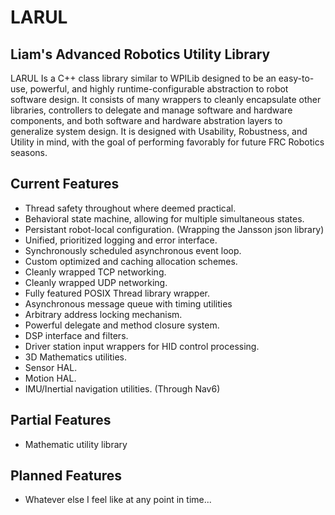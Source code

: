LARUL
=====
Liam's Advanced Robotics Utility Library
----------------------------------------

LARUL Is a C++ class library similar to WPILib designed to be an easy-to-use, powerful, and highly runtime-configurable abstraction to robot software design. It consists of many wrappers to cleanly encapsulate other libraries, controllers to delegate and manage software and hardware components, and both software and hardware abstration layers to generalize system design. It is designed with Usability, Robustness, and Utility in mind, with the goal of performing favorably for future FRC Robotics seasons.

Current Features
----------------
- Thread safety throughout where deemed practical.
- Behavioral state machine, allowing for multiple simultaneous states.
- Persistant robot-local configuration. (Wrapping the Jansson json library)
- Unified, prioritized logging and error interface.
- Synchronously scheduled asynchronous event loop.
- Custom optimized and caching allocation schemes.
- Cleanly wrapped TCP networking.
- Cleanly wrapped UDP networking.
- Fully featured POSIX Thread library wrapper.
- Asynchronous message queue with timing utilities
- Arbitrary address locking mechanism.
- Powerful delegate and method closure system.
- DSP interface and filters.
- Driver station input wrappers for HID control processing.
- 3D Mathematics utilities.
- Sensor HAL.
- Motion HAL.
- IMU/Inertial navigation utilities. (Through Nav6)

Partial Features
----------------
- Mathematic utility library

Planned Features
----------------
- Whatever else I feel like at any point in time...

